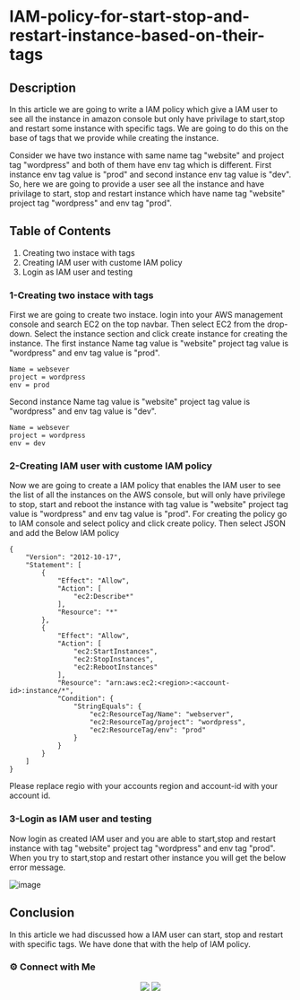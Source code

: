 # IAM-policy-for-start-stop-and-restart-instance-based-on-their-tags

## Description

In this article we are going to write a IAM policy which give a IAM user to see all the instance in amazon console but only have privilage to start,stop and restart some instance with specific tags. We are going to do this on the base of tags that we provide while creating the instance.

Consider we have two instance with same name tag "website" and project tag "wordpress" and both of them have env tag which is different. First instance env tag value is "prod" and second instance env tag value is "dev". So, here we are going to provide a user see all the instance and have privilage to start, stop and restart instance which have name tag "website" project tag "wordpress" and env tag "prod".

## Table of Contents

1. Creating two instace with tags
2. Creating IAM user with custome IAM policy
3. Login as IAM user and testing

### 1-Creating two instace with tags

First we are going to create two instace. login into your AWS management console and search EC2 on the top navbar. Then select EC2 from the drop-down. Select the instance section and click create instance for creating the instance.
The first instance Name tag value is "website" project tag value is "wordpress" and env tag value is "prod".

~~~
Name = websever
project = wordpress
env = prod
~~~

Second instance Name tag value is "website" project tag value is "wordpress" and env tag value is "dev".
~~~
Name = websever
project = wordpress
env = dev
~~~

### 2-Creating IAM user with custome IAM policy
Now we are going to create a IAM policy that enables the IAM user to see the list of all the instances on the AWS console, but will only have privilege to stop, start and reboot the instance with tag value is "website" project tag value is "wordpress" and env tag value is "prod".
For creating the policy go to IAM console and select policy and click create policy. Then select JSON and add the Below IAM policy

~~~
{
    "Version": "2012-10-17",
    "Statement": [
        {
            "Effect": "Allow",
            "Action": [
                "ec2:Describe*"
            ],
            "Resource": "*"
        },
        {
            "Effect": "Allow",
            "Action": [
                "ec2:StartInstances",
                "ec2:StopInstances",
                "ec2:RebootInstances"
            ],
            "Resource": "arn:aws:ec2:<region>:<account-id>:instance/*",
            "Condition": {
                "StringEquals": {
				    "ec2:ResourceTag/Name": "webserver",
                    "ec2:ResourceTag/project": "wordpress",
                    "ec2:ResourceTag/env": "prod"
                }
            }
        }
    ]
}
~~~
Please replace regio with your accounts region and account-id with your account id.

### 3-Login as IAM user and testing

Now login as created IAM user and you are able to start,stop and restart instance with tag "website" project tag "wordpress" and env tag "prod".
When you try to start,stop and restart other instance you will get the below error message.

![image](https://user-images.githubusercontent.com/100775801/162282864-bcdeedc2-adc0-489f-8852-7fac133f1219.png)

## Conclusion

In this article we had discussed how a IAM user can start, stop and restart with specific tags. We have done that with the help of IAM policy.

### ⚙️ Connect with Me

<p align="center">
 <a href="https://www.instagram.com/itz__me_omkar/"><img src="https://img.shields.io/badge/Instagram-E4405F?style=for-the-badge&logo=instagram&logoColor=white"/></a>
<a href="https://www.linkedin.com/in/sanu-das-t-3722891b5"><img src="https://img.shields.io/badge/LinkedIn-0077B5?style=for-the-badge&logo=linkedin&logoColor=white"/></a> 


	







